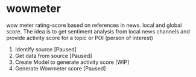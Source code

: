 # wowmeter
wow meter rating-score based on references in news. local and global score.
The idea is to get sentiment analysis from local news channels and provide activity score for a topic or POI (person of interest)
1. Identify source [Paused]
2. Get data from source [Paused]
3. Create Model to generate activity score [WIP]
4. Generate Wowmeter score [Paused]
